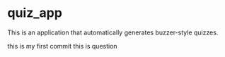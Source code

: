 # quiz_app
This is an application that automatically generates buzzer-style quizzes.

this is my first commit
this is question
